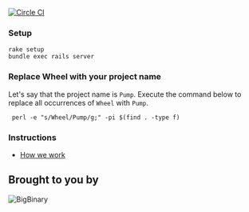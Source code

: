 [![Circle CI](https://circleci.com/gh/bigbinary/wheel.png?style=badge)](https://circleci.com/gh/bigbinary/wheel)

### Setup

```
rake setup
bundle exec rails server
```

### Replace Wheel with your project name

Let's say that the project name is `Pump`. Execute the command below to
replace all occurrences of `Wheel` with `Pump`.

```
 perl -e "s/Wheel/Pump/g;" -pi $(find . -type f)
```

### Instructions

 - [How we work](http://how-we-work.bigbinary.com/)
 

 Brought to you by
-----------------

![BigBinary](http://bigbinary.com/assets/common/logo.png)

